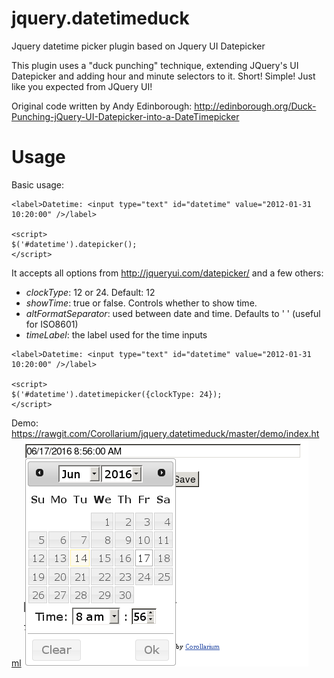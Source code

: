 jquery.datetimeduck
===================

Jquery datetime picker plugin based on Jquery UI Datepicker

This plugin uses a "duck punching" technique, extending JQuery's UI Datepicker
and adding hour and minute selectors to it. Short! Simple! Just like you expected
from JQuery UI! 

Original code written by Andy Edinborough: 
http://edinborough.org/Duck-Punching-jQuery-UI-Datepicker-into-a-DateTimepicker

Usage
=====

Basic usage:

```
<label>Datetime: <input type="text" id="datetime" value="2012-01-31 10:20:00" />/label>

<script>
$('#datetime').datepicker();
</script>
```

It accepts all options from http://jqueryui.com/datepicker/ and a few others:

- *clockType*: 12 or 24. Default: 12
- *showTime*: true or false. Controls whether to show time.
- *altFormatSeparator*: used between date and time. Defaults to ' ' (useful for ISO8601) 
- *timeLabel*: the label used for the time inputs

```
<label>Datetime: <input type="text" id="datetime" value="2012-01-31 10:20:00" />/label>

<script>
$('#datetime').datetimepicker({clockType: 24});
</script>
```

Demo: https://rawgit.com/Corollarium/jquery.datetimeduck/master/demo/index.html
![Screenshot](https://raw.githubusercontent.com/Corollarium/jquery.datetimeduck/master/screenshot.png "Screenshot")

